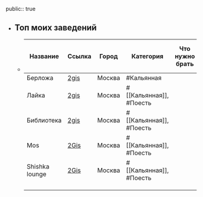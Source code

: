 public:: true

- ## Топ моих заведений
	- |Название|Ссылка|Город|Категория|Что нужно брать|Что не нужно брать|Отзыв|
	  |--|--|--|--|--|--|--|
	  |Берложа|[2gis](https://go.2gis.com/JlNZG)|Москва|#Кальянная||||
	  |Лайка|[2gis](https://go.2gis.com/CPktp)|Москва|#[[Кальянная]], #Поесть||||
	  |Библиотека|[2gis](https://go.2gis.com/bpBTX)|Москва|#[[Кальянная]], #Поесть||||
	  |Mos|[2Gis](https://go.2gis.com/iTTyk)|Москва|#[[Кальянная]], #Поесть||||
	  |Shishka lounge |[2Gis](https://go.2gis.com/PqwpR)|Москва|#[[Кальянная]], #Поесть||||
	  ||||||||
	  ||||||||
	  ||||||||